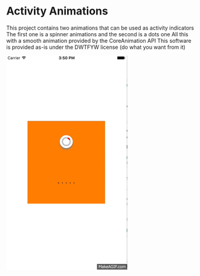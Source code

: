 # Activity Animations

This project contains two animations that can be used as activity indicators
The first one is a spinner animations and the second is a dots one
All this with a smooth animation provided by the CoreAnimation API
This software is provided as-is under the DWTFYW license (do what you want from it)

![Example](example.gif)

